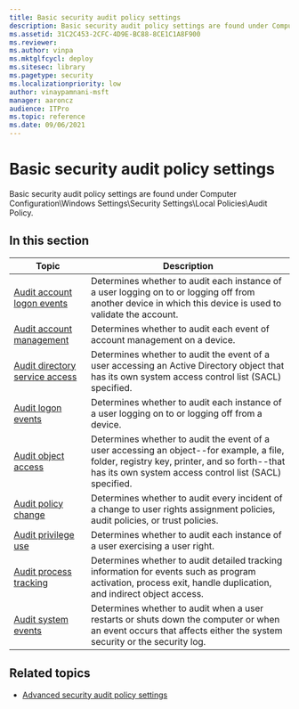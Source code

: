 ```yaml
---
title: Basic security audit policy settings
description: Basic security audit policy settings are found under Computer Configuration\\Windows Settings\\Security Settings\\Local Policies\\Audit Policy.
ms.assetid: 31C2C453-2CFC-4D9E-BC88-8CE1C1A8F900
ms.reviewer:
ms.author: vinpa
ms.mktglfcycl: deploy
ms.sitesec: library
ms.pagetype: security
ms.localizationpriority: low
author: vinaypamnani-msft
manager: aaroncz
audience: ITPro
ms.topic: reference
ms.date: 09/06/2021
---
```


# Basic security audit policy settings


Basic security audit policy settings are found under Computer Configuration\\Windows Settings\\Security Settings\\Local Policies\\Audit Policy.

## In this section

| Topic | Description |
| - | - |
| [Audit account logon events](basic-audit-account-logon-events.md) | Determines whether to audit each instance of a user logging on to or logging off from another device in which this device is used to validate the account.|
| [Audit account management](basic-audit-account-management.md) | Determines whether to audit each event of account management on a device.|
| [Audit directory service access](basic-audit-directory-service-access.md) | Determines whether to audit the event of a user accessing an Active Directory object that has its own system access control list (SACL) specified.|
| [Audit logon events](basic-audit-logon-events.md) | Determines whether to audit each instance of a user logging on to or logging off from a device. |
| [Audit object access](basic-audit-object-access.md) | Determines whether to audit the event of a user accessing an object--for example, a file, folder, registry key, printer, and so forth--that has its own system access control list (SACL) specified.|
| [Audit policy change](basic-audit-policy-change.md) | Determines whether to audit every incident of a change to user rights assignment policies, audit policies, or trust policies. |
| [Audit privilege use](basic-audit-privilege-use.md) | Determines whether to audit each instance of a user exercising a user right. |
| [Audit process tracking](basic-audit-process-tracking.md) | Determines whether to audit detailed tracking information for events such as program activation, process exit, handle duplication, and indirect object access.|
| [Audit system events](basic-audit-system-events.md) | Determines whether to audit when a user restarts or shuts down the computer or when an event occurs that affects either the system security or the security log. |

## Related topics

- [Advanced security audit policy settings](advanced-security-audit-policy-settings.md)


